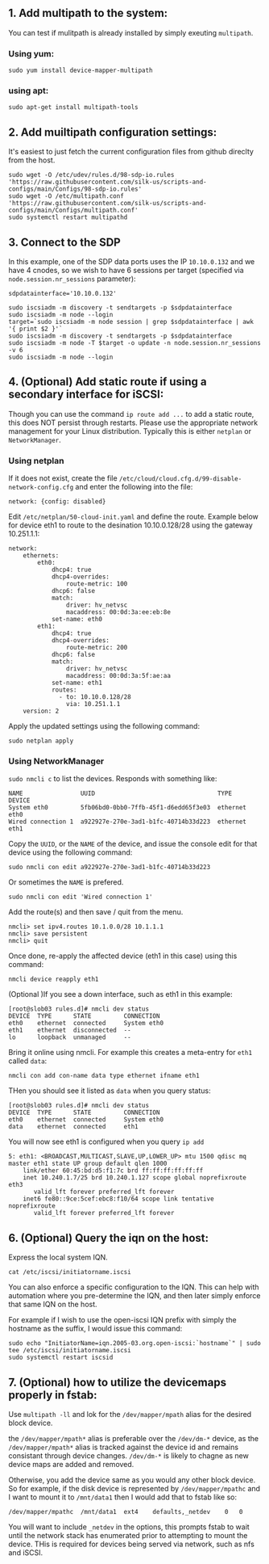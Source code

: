 ## 1. Add multipath to the system:
You can test if mulitpath is already installed by simply exeuting `multipath`.
### Using yum:
```
sudo yum install device-mapper-multipath
```
### using apt:
```
sudo apt-get install multipath-tools
```

## 2. Add muiltipath configuration settings:
It's easiest to just fetch the current configuration files from github direclty from the host. 
```
sudo wget -O /etc/udev/rules.d/98-sdp-io.rules 'https://raw.githubusercontent.com/silk-us/scripts-and-configs/main/Configs/98-sdp-io.rules'  
sudo wget -O /etc/multipath.conf 'https://raw.githubusercontent.com/silk-us/scripts-and-configs/main/Configs/multipath.conf' 
sudo systemctl restart multipathd
```

## 3. Connect to the SDP 
In this example, one of the SDP data ports uses the IP `10.10.0.132` and we have 4 cnodes, so we wish to have 6 sessions per target (specified via `node.session.nr_sessions` parameter):

```
sdpdatainterface='10.10.0.132'

sudo iscsiadm -m discovery -t sendtargets -p $sdpdatainterface
sudo iscsiadm -m node --login
target=`sudo iscsiadm -m node session | grep $sdpdatainterface | awk  '{ print $2 }'`
sudo iscsiadm -m discovery -t sendtargets -p $sdpdatainterface
sudo iscsiadm -m node -T $target -o update -n node.session.nr_sessions -v 6
sudo iscsiadm -m node --login 
```

## 4. (Optional) Add static route if using a secondary interface for iSCSI:

Though you can use the command `ip route add ...` to add a static route, this does NOT persist through restarts. Please use the appropriate network management for your Linux distribution. Typically this is either `netplan` or `NetworkManager`.

### Using netplan
If it does not exist, create the file `/etc/cloud/cloud.cfg.d/99-disable-network-config.cfg` and enter the following into the file:
```
network: {config: disabled}
```

Edit `/etc/netplan/50-cloud-init.yaml` and define the route. 
Example below for device eth1 to route to the desination 10.10.0.128/28 using the gateway 10.251.1.1:
```
network:
    ethernets:
        eth0:
            dhcp4: true
            dhcp4-overrides:
                route-metric: 100
            dhcp6: false
            match:
                driver: hv_netvsc
                macaddress: 00:0d:3a:ee:eb:8e
            set-name: eth0
        eth1:
            dhcp4: true
            dhcp4-overrides:
                route-metric: 200
            dhcp6: false
            match:
                driver: hv_netvsc
                macaddress: 00:0d:3a:5f:ae:aa
            set-name: eth1
            routes:
              - to: 10.10.0.128/28
                via: 10.251.1.1
    version: 2
```

Apply the updated settings using the following command:
```
sudo netplan apply
```

### Using NetworkManager
`sudo nmcli c` to list the devices. Responds with something like:

```
NAME                UUID                                  TYPE      DEVICE 
System eth0         5fb06bd0-0bb0-7ffb-45f1-d6edd65f3e03  ethernet  eth0   
Wired connection 1  a922927e-270e-3ad1-b1fc-40714b33d223  ethernet  eth1 
```

Copy the `UUID`, or the `NAME` of the device, and issue the console edit for that device using the following command:
```
sudo nmcli con edit a922927e-270e-3ad1-b1fc-40714b33d223  
```
Or sometimes the `NAME` is prefered. 
```
sudo nmcli con edit 'Wired connection 1'
```

Add the route(s) and then save / quit from the menu. 
```
nmcli> set ipv4.routes 10.1.0.0/28 10.1.1.1
nmcli> save persistent
nmcli> quit
```

Once done, re-apply the affected device (eth1 in this case) using this command:

```
nmcli device reapply eth1
```

(Optional )If you see a down interface, such as eth1 in this example:

```
[root@slob03 rules.d]# nmcli dev status
DEVICE  TYPE      STATE         CONNECTION
eth0    ethernet  connected     System eth0
eth1    ethernet  disconnected  --
lo      loopback  unmanaged     --
```

Bring it online using nmcli. For example this creates a meta-entry for `eth1` called `data`:

```
nmcli con add con-name data type ethernet ifname eth1
```
THen you should see it listed as `data` when you query status:
```
[root@slob03 rules.d]# nmcli dev status
DEVICE  TYPE      STATE         CONNECTION
eth0    ethernet  connected     System eth0
data    ethernet  connected     eth1
```

You will now see eth1 is configured when you query `ip add`

```
5: eth1: <BROADCAST,MULTICAST,SLAVE,UP,LOWER_UP> mtu 1500 qdisc mq master eth1 state UP group default qlen 1000
    link/ether 60:45:bd:d5:f1:7c brd ff:ff:ff:ff:ff:ff
    inet 10.240.1.7/25 brd 10.240.1.127 scope global noprefixroute eth3
       valid_lft forever preferred_lft forever
    inet6 fe80::9ce:5cef:ebc8:f10/64 scope link tentative noprefixroute
       valid_lft forever preferred_lft forever
```


## 6. (Optional) Query the iqn on the host:
Express the local system IQN. 
```
cat /etc/iscsi/initiatorname.iscsi
```

You can also enforce a specific configuration to the IQN. This can help with automation where you pre-determine the IQN, and then later simply enforce that same IQN on the host. 

For example if I wish to use the open-iscsi IQN prefix with simply the hostname as the suffix, I would issue this command:
```
sudo echo "InitiatorName=iqn.2005-03.org.open-iscsi:`hostname`" | sudo tee /etc/iscsi/initiatorname.iscsi
sudo systemctl restart iscsid
```

## 7. (Optional) how to utilize the devicemaps properly in fstab:

Use `multipath -ll` and lok for the `/dev/mapper/mpath` alias for the desired block device. 

the `/dev/mapper/mpath*` alias is preferable over the `/dev/dm-*` device, as the `/dev/mapper/mpath*` alias is tracked against the device id and remains consistant through device changes. `/dev/dm-*` is likely to chagne as new device maps are added and removed. 

Otherwise, you add the device same as you would any other block device. So for example, if the disk device is represented by `/dev/mapper/mpathc` and I want to mount it to `/mnt/data1` then I would add that to fstab like so:

```
/dev/mapper/mpathc  /mnt/data1  ext4    defaults,_netdev    0   0
```

You will want to include `_netdev` in the options, this prompts fstab to wait until the network stack has enumerated prior to attempting to mount the device. THis is required for devices being served via network, such as nfs and iSCSI. 